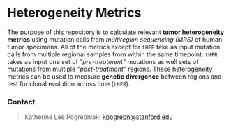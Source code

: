 # Heterogeneity Metrics

The purpose of this repository is to calculate relevant **tumor heterogeneity metrics** using mutation calls from *multiregion sequencing (MRS)* of human tumor specimens. All of the metrics except for `tHFR` take as input mutation calls from multiple regional samples from within the same timepoint. `tHFR` takes as input one set of *"pre-treatment"* mutations as well sets of mutations from multiple *"post-treatment"* regions. These heterogeneity metrics can be used to measure **genetic divergence** between regions and test for clonal evolution across time (`tHFR`).

### Contact
> Katherine Lee Pogrebniak: 
> kpogrebn@stanford.edu
